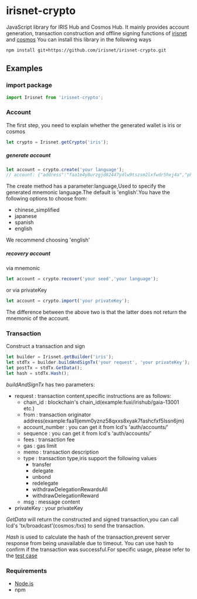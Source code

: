 # irisnet-crypto
JavaScript library for IRIS Hub and Cosmos Hub.
It mainly provides account generation, transaction construction and offline signing functions of [irisnet](./docs/IRIS.md) and [cosmos](./docs/ATOM.md) You can install this library in the following ways
```bash
npm install git+https://github.com/irisnet/irisnet-crypto.git
```

## Examples

### import package

```js
import Irisnet from 'irisnet-crypto';
```

### Account
The first step, you need to explain whether the generated wallet is iris or cosmos
```js
let crypto = Irisnet.getCrypto('iris');
```

##### generate account
```js
let account = crypto.create('your language');
// account: {"address":"faa1e4y8urzgjd82447ydlw9tszsm2lxfwdr5hxj4a","phrase":"carbon when squeeze ginger rather science taxi disagree safe season mango teach trust open baby immune nephew youth nothing afraid sick prefer daughter throw","privateKey":"436EB1ACE1D9D8F4EA519D050FF16ADD4B9CAF3D6D0917411857318259022EFF","publicKey":"fap1addwnpepqw36efnhzgurxaq3mxsgf4fjm280dehh20w03u3726arm0deagne5u254g2"}
```
The create method has a parameter:language,Used to specify the generated mnemonic language.The default is 'english'.You have the following options to choose from:
- chinese_simplified
- japanese
- spanish
- english

We recommend choosing 'english'

##### recovery account
via mnemonic
```js
let account = crypto.recover('your seed','your language');

```
or via privateKey

```js
let account = crypto.import('your privateKey');
```
The difference between the above two is that the latter does not return the mnemonic of the account.

### Transaction
Construct a transaction and sign
```js
let builder = Irisnet.getBuilder('iris');
let stdTx = builder.buildAndSignTx('your request', 'your privateKey');
let postTx = stdTx.GetData();
let hash = stdTx.Hash();
```
*buildAndSignTx* has two parameters: 
- request : transaction content,specific instructions are as follows:
    - chain_id : blockchain's chain_id(example:fuxi/irishub/gaia-13001 etc.)
    - from : transaction originator address(example:faa1ljemm0yznz58qxxs8xyak7fashcfxf5lssn6jm)
    - account_number : you can get it from lcd's 'auth/accounts/'
    - sequence : you can get it from lcd's 'auth/accounts/'
    - fees : transaction fee
    - gas : gas limit
    - memo : transaction description
    - type : transaction type,iris support the following values
        - transfer
        - delegate
        - unbond
        - redelegate
        - withdrawDelegationRewardsAll
        - withdrawDelegationReward
    - msg : message content
- privateKey : your privateKey

*GetData* will return the constructed and signed transaction,you can call lcd's 'tx/broadcast'(cosmos:/txs) to send the transaction.

*Hash* is used to calculate the hash of the transaction,prevent server response from being unavailable due to timeout. You can use hash to confirm if the transaction was successful.For specific usage, please refer to the [test case](./test)
        
### Requirements

* [Node.js](https://nodejs.org)
* npm
